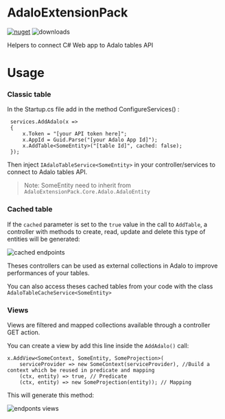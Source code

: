 # AdaloExtensionPack

[![nuget](https://img.shields.io/nuget/v/AdaloExtensionPack.Core)](https://www.nuget.org/packages/AdaloExtensionPack.Core) ![downloads](https://img.shields.io/nuget/dt/AdaloExtensionPack.Core)

Helpers to connect C# Web app to Adalo tables API

# Usage 

### Classic table

In the Startup.cs file add in the method ConfigureServices() : 

     services.AddAdalo(x =>
     {
         x.Token = "[your API token here]";
         x.AppId = Guid.Parse("[your Adalo App Id]");
         x.AddTable<SomeEntity>("[table Id]", cached: false);
     });
     
Then inject `IAdaloTableService<SomeEntity>` in your controller/services to connect to Adalo tables API.

> Note: SomeEntity need to inherit from `AdaloExtensionPack.Core.Adalo.AdaloEntity`

### Cached table

If the `cached` parameter is set to the `true` value in the call to `AddTable`, a controller with methods to create, read, update and delete this type of entities will be generated:

![cached endpoints](https://i.imgur.com/ZGPUPYQ.png)

Theses controllers can be used as external collections in Adalo to improve performances of your tables.

You can also access theses cached tables from your code with the class `AdaloTableCacheService<SomeEntity>`

### Views

Views are filtered and mapped collections available through a controller GET action.

You can create a view by add this line inside the `AddAdalo()` call:

    x.AddView<SomeContext, SomeEntity, SomeProjection>(
        serviceProvider => new SomeContext(serviceProvider), //Build a context which be reused in predicate and mapping
        (ctx, entity) => true, // Predicate
        (ctx, entity) => new SomeProjection(entity)); // Mapping
        
This will generate this method:
        
![endponts views](https://i.imgur.com/KBTHjBi.png)
